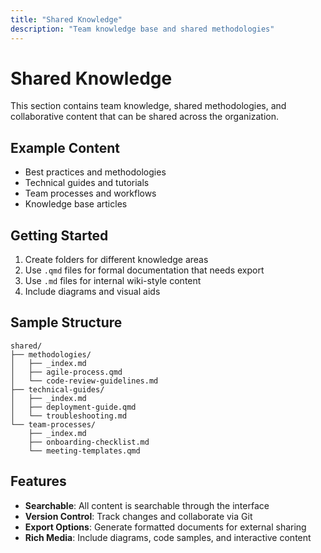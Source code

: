 ```yaml
---
title: "Shared Knowledge"
description: "Team knowledge base and shared methodologies"
---
```


# Shared Knowledge

This section contains team knowledge, shared methodologies, and collaborative content that can be shared across the organization.

## Example Content

- Best practices and methodologies
- Technical guides and tutorials
- Team processes and workflows
- Knowledge base articles

## Getting Started

1. Create folders for different knowledge areas
2. Use `.qmd` files for formal documentation that needs export
3. Use `.md` files for internal wiki-style content
4. Include diagrams and visual aids

## Sample Structure

```
shared/
├── methodologies/
│   ├── _index.md
│   ├── agile-process.qmd
│   └── code-review-guidelines.md
├── technical-guides/
│   ├── _index.md
│   ├── deployment-guide.qmd
│   └── troubleshooting.md
└── team-processes/
    ├── _index.md
    ├── onboarding-checklist.md
    └── meeting-templates.qmd
```

## Features

- **Searchable**: All content is searchable through the interface
- **Version Control**: Track changes and collaborate via Git
- **Export Options**: Generate formatted documents for external sharing
- **Rich Media**: Include diagrams, code samples, and interactive content